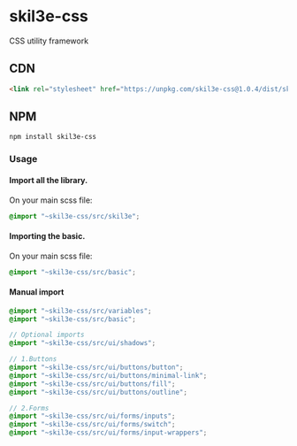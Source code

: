 # skil3e-css
CSS utility framework
## CDN
```html
<link rel="stylesheet" href="https://unpkg.com/skil3e-css@1.0.4/dist/skil3e.min.css" crossorigin="anonymous">
```
## NPM
```
npm install skil3e-css
```
### Usage

#### Import all the library.
On your main scss file:
```SCSS
@import "~skil3e-css/src/skil3e";
```
#### Importing the basic.

On your main scss file:
```SCSS
@import "~skil3e-css/src/basic";
```
#### Manual import
```SCSS
@import "~skil3e-css/src/variables";
@import "~skil3e-css/src/basic";

// Optional imports
@import "~skil3e-css/src/ui/shadows";

// 1.Buttons
@import "~skil3e-css/src/ui/buttons/button";
@import "~skil3e-css/src/ui/buttons/minimal-link";
@import "~skil3e-css/src/ui/buttons/fill";
@import "~skil3e-css/src/ui/buttons/outline";

// 2.Forms
@import "~skil3e-css/src/ui/forms/inputs";
@import "~skil3e-css/src/ui/forms/switch";
@import "~skil3e-css/src/ui/forms/input-wrappers";
```
